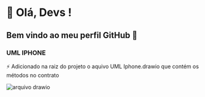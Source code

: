 # 👋 Olá, Devs !
## Bem vindo ao meu perfil GitHub 👋


### UML IPHONE

⚡ Adicionado na raiz do projeto o aquivo UML Iphone.drawio que contém os métodos no contrato

![arquivo drawio](https://drive.google.com/file/d/1hiKWjgZDxpKhldrtqkox32igOt94iffK/view?usp=drive_link)


